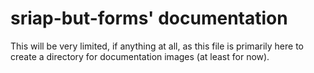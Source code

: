 # sriap-but-forms' documentation

This will be very limited, if anything at all, as this file is primarily here to create a directory for documentation images (at least for now).
